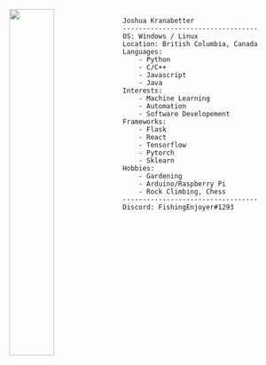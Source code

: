 <picture>
  <source width=40% align="left" srcset="ganart2.png" media="(prefers-color-scheme: dark)">
  <img width=40% align="left" src="ganart2.png">
</picture>

```
Joshua Kranabetter
----------------------------------
OS: Windows / Linux
Location: British Columbia, Canada
Languages: 
    - Python
    - C/C++
    - Javascript
    - Java
Interests:
    - Machine Learning
    - Automation
    - Software Developement
Frameworks:
    - Flask
    - React
    - Tensorflow
    - Pytorch
    - Sklearn
Hobbies: 
    - Gardening
    - Arduino/Raspberry Pi
    - Rock Climbing, Chess
----------------------------------
Discord: FishingEnjoyer#1293
```
